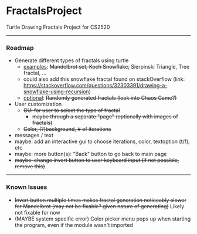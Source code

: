 # FractalsProject
Turtle Drawing Fractals Project for CS2520
***
### Roadmap
- Generate different types of fractals using turtle
  - <ins>examples</ins>: ~~Mandelbrot set, Koch Snowflake,~~ Sierpinski Triangle, Tree fractal, ...
  - could also add this snowflake fractal found on stackOverflow (link: https://stackoverflow.com/questions/32303391/drawing-a-snowflake-using-recursion)
  - <ins>optional</ins>: ~~Randomly generated fractals (look into Chaos Game?)~~
- User customization
  - ~~GUI for user to select the type of fractal~~
    - ~~maybe through a separate "page" (optionally with images of fractals)~~
  - ~~Color, (?)background, # of iterations~~
- messages / text
- maybe: add an interactive gui to choose iterations, color, textoption (t/f), etc
- maybe: more button(s): "Back" button to go back to main page
- ~~maybe: change invert button to user keyboard input (if not possible, remove this)~~
***
### Known Issues
- ~~Invert button multiple times makes fractal generation noticeably slower for Mandelbrot (may not be fixable? given nature of generating)~~ Likely not fixable for now
- (MAYBE system specific error) Color picker menu pops up when starting the program, even if the module wasn't imported